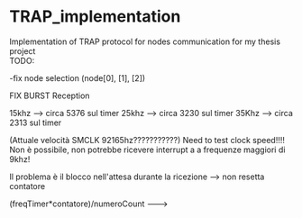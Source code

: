 # TRAP_implementation
Implementation of TRAP protocol for nodes communication for my thesis project </br>
TODO: </br>

-fix node selection (node[0], [1], [2]) </br>


FIX BURST Reception</br>


15khz --> circa 5376 sul timer
25khz --> circa 3230 sul timer
35Khz --> circa 2313 sul timer

(Attuale velocità SMCLK 92165hz???????????) Need to test clock speed!!!! Non è possibile, non potrebbe ricevere interrupt a a frequenze maggiori di 9khz!



Il problema è il blocco nell'attesa durante la ricezione --> non resetta contatore



(freqTimer*contatore)/numeroCount ---> 